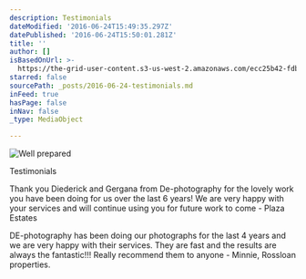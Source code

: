 ```yaml
---
description: Testimonials
dateModified: '2016-06-24T15:49:35.297Z'
datePublished: '2016-06-24T15:50:01.281Z'
title: ''
author: []
isBasedOnUrl: >-
  https://the-grid-user-content.s3-us-west-2.amazonaws.com/ecc25b42-fdbc-4b9c-8e2b-075442082f64.jpg
starred: false
sourcePath: _posts/2016-06-24-testimonials.md
inFeed: true
hasPage: false
inNav: false
_type: MediaObject

---
```

![Well prepared ](https://the-grid-user-content.s3-us-west-2.amazonaws.com/ecc25b42-fdbc-4b9c-8e2b-075442082f64.jpg)

Testimonials

Thank you Diederick and Gergana from De-photography for the lovely work you have been doing for us over the last 6 years! We are very happy with your services and will continue using you for future work to come - Plaza Estates

DE-photography has been doing our photographs for the last 4 years and we are very happy with their services. They are fast and the results are always the fantastic!!! Really recommend them to anyone - Minnie, Rossloan properties.
